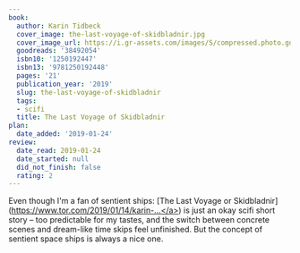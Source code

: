 ```yaml
---
book:
  author: Karin Tidbeck
  cover_image: the-last-voyage-of-skidbladnir.jpg
  cover_image_url: https://i.gr-assets.com/images/S/compressed.photo.goodreads.com/books/1520413876l/38492054._SX98_.jpg
  goodreads: '38492054'
  isbn10: '1250192447'
  isbn13: '9781250192448'
  pages: '21'
  publication_year: '2019'
  slug: the-last-voyage-of-skidbladnir
  tags:
  - scifi
  title: The Last Voyage of Skidbladnir
plan:
  date_added: '2019-01-24'
review:
  date_read: 2019-01-24
  date_started: null
  did_not_finish: false
  rating: 2
---
```


Even though I'm a fan of sentient ships: [The Last Voyage or Skidbladnir](<a target="_blank" href="https://www.tor.com/2019/01/14/karin-tidbeck-the-last-voyage-of-skidbladnir/" rel="nofollow">https://www.tor.com/2019/01/14/karin-...</a>) is just an okay scifi short story – too predictable for my tastes, and the switch between concrete scenes and dream-like time skips feel unfinished. But the concept of sentient space ships is always a nice one.
